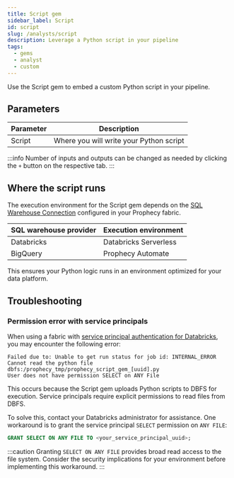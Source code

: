 ```yaml
---
title: Script gem
sidebar_label: Script
id: script
slug: /analysts/script
description: Leverage a Python script in your pipeline
tags:
  - gems
  - analyst
  - custom
---
```


Use the Script gem to embed a custom Python script in your pipeline.

## Parameters

| Parameter | Description                             |
| --------- | --------------------------------------- |
| Script    | Where you will write your Python script |

:::info
Number of inputs and outputs can be changed as needed by clicking the `+` button on the respective tab.
:::

## Where the script runs

The execution environment for the Script gem depends on the [SQL Warehouse Connection](docs/administration/fabrics/prophecy-fabrics/create-fabric.md#connections) configured in your Prophecy fabric.

| SQL warehouse provider | Execution environment |
| ---------------------- | --------------------- |
| Databricks             | Databricks Serverless |
| BigQuery               | Prophecy Automate     |

This ensures your Python logic runs in an environment optimized for your data platform.

## Troubleshooting

### Permission error with service principals

When using a fabric with [service principal authentication for Databricks](/databricks-oauth-authentication#use-cases-supported-by-databricks), you may encounter the following error:

```
Failed due to: Unable to get run status for job id: INTERNAL_ERROR
Cannot read the python file dbfs:/prophecy_tmp/prophecy_script_gem_[uuid].py
User does not have permission SELECT on ANY File
```

This occurs because the Script gem uploads Python scripts to DBFS for execution. Service principals require explicit permissions to read files from DBFS.

To solve this, contact your Databricks administrator for assistance. One workaround is to grant the service principal `SELECT` permission on `ANY FILE`:

```sql
GRANT SELECT ON ANY FILE TO <your_service_principal_uuid>;
```

:::caution
Granting `SELECT ON ANY FILE` provides broad read access to the file system. Consider the security implications for your environment before implementing this workaround.
:::
